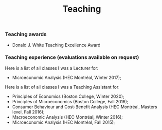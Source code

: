 ﻿---
layout: archive
title: "Teaching"
permalink: /teaching/
author_profile: true
---

### Teaching awards

- Donald J. White Teaching Excellence Award

### Teaching experience (evaluations available on request)

Here is a list of all classes I was a Lecturer for:

- Microeconomic Analysis (HEC Montréal, Winter 2017);

Here is a list of all classes I was a Teaching Assistant for:

- Principles of Economics (Boston College, Winter 2020);
- Principles of Microeconomics (Boston College, Fall 2019);
- Consumer Behaviour and Cost-Benefit Analysis (HEC Montréal, Masters level, Fall 2016);
- Macroeconomic Analysis (HEC Montréal, Winter 2016);
- Microeconomic Analysis (HEC Montréal, Fall 2015);
